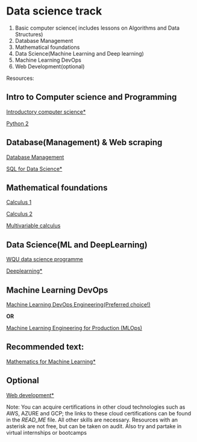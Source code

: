# Data science track

1. Basic computer science( includes lessons on Algorithms and Data Structures)
2. Database Management
3. Mathematical foundations
4. Data Science(Machine Learning and Deep learning)
5. Machine Learning DevOps
6. Web Development(optional)


Resources: 

## Intro to Computer science and Programming
[Introductory computer science*](https://www.edx.org/course/introduction-computer-science-harvardx-cs50x)

[Python 2](https://www.coursera.org/specializations/python-3-programming)

## Database(Management) & Web scraping
[Database Management](https://www.tutorialspoint.com/dbms/index.htm)

[SQL for Data Science*](https://coursera.org/specializations/learn-sql-basics-data-science)


## Mathematical foundations

[Calculus 1](https://www.khanacademy.org/math/calculus-1)

[Calculus 2](https://www.khanacademy.org/math/calculus-2)

[Multivariable calculus](https://www.khanacademy.org/math/multivariable-calculus)

## Data Science(ML and DeepLearning)

[WQU data science programme](https://www.wqu.edu/programs/data-science/)

[Deeplearning*](https://coursera.org/specializations/deep-learning)

## Machine Learning DevOps
[Machine Learning DevOps Engineering(Preferred choice!)](https://www.udacity.com/course/machine-learning-dev-ops-engineer-nanodegree--nd0821)

**OR**

[Machine Learning Engineering for Production (MLOps)](https://coursera.org/specializations/machine-learning-engineering-for-production-mlops)

## Recommended text:

[Mathematics for Machine Learning*](https://mml-book.github.io/)


## Optional
[Web development*](https://www.edx.org/course/cs50s-web-programming-with-python-and-javascript)






























Note: You can acquire certifications in other cloud technologies such as AWS, AZURE and GCP; the links to these cloud certifications can be found in the *READ_ME* file. All other skills are necessary. Resources with an asterisk are not free, but can be taken on audit. Also try and partake in virtual internships or bootcamps
